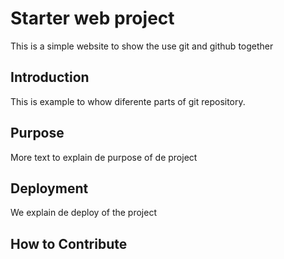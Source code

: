 # Starter web project

This is a simple website to show the use git and github together

## Introduction

This is example to whow diferente parts of git repository.

## Purpose

More text to explain de purpose of de project

## Deployment

We explain de deploy of the project

## How to Contribute
